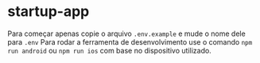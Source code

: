 # startup-app

Para começar apenas copie o arquivo `.env.example` e mude o nome dele para `.env`
Para rodar a ferramenta de desenvolvimento use o comando `npm run android` ou `npm run ios`
 com base no dispositivo utilizado.
